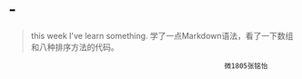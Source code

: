 # -
>this week I've learn something.
学了一点Markdown语法，看了一下数组和八种排序方法的代码。







                                                         微1805张铭怡
